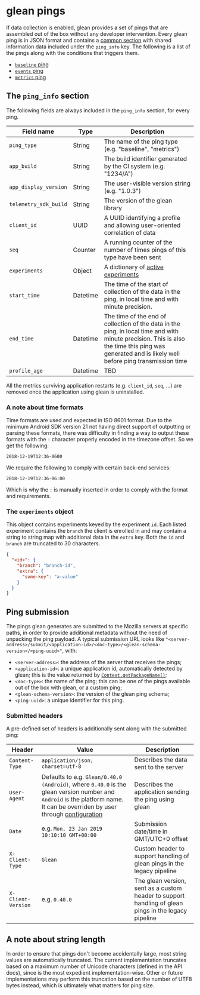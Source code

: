 # glean pings

If data collection is enabled, glean provides a set of pings that are assembled out of the box
without any developer intervention.
Every glean ping is in JSON format and contains a [common section](#the-ping_info-section)
with shared information data included under the `ping_info` key.
The following is a list of the pings along with the conditions that triggers them.

- [`baseline` ping](baseline.md)
- [`events` ping](events.md)
- [`metrics` ping](metrics.md)

## The `ping_info` section
The following fields are always included in the `ping_info` section, for every ping.

| Field name | Type | Description |
|---|---|---|
| `ping_type` | String | The name of the ping type (e.g. "baseline", "metrics") |
| `app_build` | String | The build identifier generated by the CI system (e.g. "1234/A") |
| `app_display_version` | String | The user-visible version string (e.g. "1.0.3") |
| `telemetry_sdk_build` | String | The version of the glean library |
| `client_id` | UUID |  A UUID identifying a profile and allowing user-oriented correlation of data |
| `seq` | Counter | A running counter of the number of times pings of this type have been sent |
| `experiments` | Object | A dictionary of [active experiments](#the-experiments-object) |
| `start_time` | Datetime | The time of the start of collection of the data in the ping, in local time and with minute precision. | See [note](#a-note-about-time-formats) |
| `end_time` | Datetime | The time of the end of collection of the data in the ping, in local time and with minute precision. This is also the time this ping was generated and is likely well before ping transmission time | See [note](#a-note-about-time-formats) |
| `profile_age` | Datetime | TBD |

All the metrics surviving application restarts (e.g. `client_id`, `seq`, ...) are removed once the
application using glean is uninstalled.

### A note about time formats
Time formats are used and expected in ISO 8601 format.  Due to the minimum Android SDK version 21
not having direct support of outputting or parsing these formats, there was difficulty in finding
a way to output these formats with the `:` character properly encoded in the timezone offset.  So
we get the following:

```
2018-12-19T12:36-0600
```

We require the following to comply with certain back-end services:

```
2018-12-19T12:36-06:00
```

Which is why the `:` is manually inserted in order to comply with the format and requirements.

### The `experiments` object
This object contains experiments keyed by the experiment `id`. Each listed experiment contains the
`branch` the client is enrolled in and may contain a string to string map with additional data in the
`extra` key. Both the `id` and `branch` are truncated to 30 characters.

```json
{
  "<id>": {
    "branch": "branch-id",
    "extra": {
      "some-key": "a-value"
    }
  }
}
```

## Ping submission
The pings glean generates are submitted to the Mozilla servers at specific paths, in order to provide
additional metadata without the need of unpacking the ping payload. A typical submission URL looks like
`"<server-address>/submit/<application-id>/<doc-type>/<glean-schema-version>/<ping-uuid>"`, with:

- `<server-address>`: the address of the server that receives the pings;
- `<application-id>`: a unique application id, automatically detected by glean; this is the value returned by [`Context.getPackageName()`](http://developer.android.com/reference/android/content/Context.html#getPackageName());
- `<doc-type>`: the name of the ping; this can be one of the pings available out of the box with glean, or a custom ping;
- `<glean-schema-version>`: the version of the glean ping schema;
- `<ping-uuid>`: a unique identifier for this ping.

### Submitted headers
A pre-defined set of headers is additionally sent along with the submitted ping:

| Header | Value | Description |
|--------|-------|-------------|
| `Content-Type` | `application/json; charset=utf-8` | Describes the data sent to the server |
| `User-Agent` | Defaults to e.g. `Glean/0.40.0 (Android)`, where `0.40.0` is the glean version number and `Android` is the platform name. It can be overriden by user through [configuration](https://github.com/mozilla-mobile/android-components/blob/8441728f156847a58dcb25d29254512a1801b266/components/service/glean/src/main/java/mozilla/components/service/glean/config/Configuration.kt#L23) | Describes the application sending the ping using glean |
| `Date` | e.g. `Mon, 23 Jan 2019 10:10:10 GMT+00:00` | Submission date/time in GMT/UTC+0 offset |
| `X-Client-Type` | `Glean` | Custom header to support handling of glean pings in the legacy pipeline |
| `X-Client-Version` | e.g. `0.40.0` | The glean version, sent as a custom header to support handling of glean pings in the legacy pipeline |

## A note about string length
In order to ensure that pings don't become accidentally large, most string
values are automatically truncated. The current implementation truncates based
on a maximum number of Unicode characters (defined in the API docs), since is
the most expedient implementation-wise. Other or future implementations may
perform this truncation based on the number of UTF8 bytes instead, which is
ultimately what matters for ping size.
